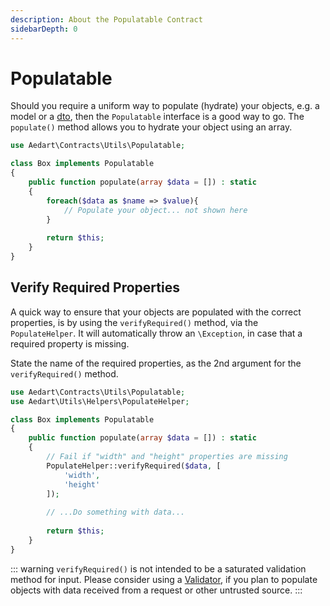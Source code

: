 ```yaml
---
description: About the Populatable Contract
sidebarDepth: 0
---
```


# Populatable

Should you require a uniform way to populate (hydrate) your objects, e.g. a model or a [dto](https://en.wikipedia.org/wiki/Data_transfer_object), then the `Populatable` interface is a good way to go.
The `populate()` method allows you to hydrate your object using an array. 

```php
use Aedart\Contracts\Utils\Populatable;

class Box implements Populatable
{
    public function populate(array $data = []) : static
    {
        foreach($data as $name => $value){
            // Populate your object... not shown here
        }
        
        return $this;
    }
}
```

## Verify Required Properties

A quick way to ensure that your objects are populated with the correct properties, is by using the `verifyRequired()` method, via the `PopulateHelper`.
It will automatically throw an `\Exception`, in case that a required property is missing.

State the name of the required properties, as the 2nd argument for the `verifyRequired()` method.

```php
use Aedart\Contracts\Utils\Populatable;
use Aedart\Utils\Helpers\PopulateHelper;

class Box implements Populatable
{
    public function populate(array $data = []) : static
    {
        // Fail if "width" and "height" properties are missing
        PopulateHelper::verifyRequired($data, [
            'width',
            'height'
        ]);
        
        // ...Do something with data...
        
        return $this;
    }
}
```

::: warning
`verifyRequired()` is not intended to be a saturated validation method for input.
Please consider using a [Validator](https://laravel.com/docs/11.x/validation#validating-arrays), if you plan to populate objects with data received from a request or other untrusted source.
:::
